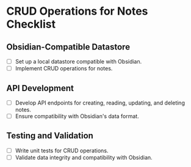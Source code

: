 # CRUD Operations for Notes Checklist

## Obsidian-Compatible Datastore
- [ ] Set up a local datastore compatible with Obsidian.
- [ ] Implement CRUD operations for notes.

## API Development
- [ ] Develop API endpoints for creating, reading, updating, and deleting notes.
- [ ] Ensure compatibility with Obsidian's data format.

## Testing and Validation
- [ ] Write unit tests for CRUD operations.
- [ ] Validate data integrity and compatibility with Obsidian.